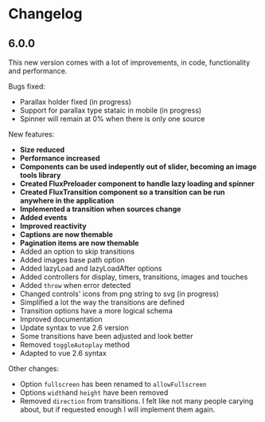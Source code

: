 ---
---

# Changelog

## 6.0.0
This new version comes with a lot of improvements, in code, functionality and performance.

Bugs fixed:
* Parallax holder fixed (in progress)
* Support for parallax type stataic in mobile (in progress)
* Spinner will remain at 0% when there is only one source

New features:
* **Size reduced**
* **Performance increased**
* **Components can be used indepently out of slider, becoming an image tools library**
* **Created FluxPreloader component to handle lazy loading and spinner**
* **Created FluxTransition component so a transition can be run anywhere in the application**
* **Implemented a transition when sources change**
* **Added events**
* **Improved reactivity**
* **Captions are now themable**
* **Pagination items are now themable**
* Added an option to skip transitions
* Added images base path option
* Added lazyLoad and lazyLoadAfter options
* Added controllers for display, timers, transitions, images and touches
* Added `throw` when error detected
* Changed controls' icons from png string to svg (in progress)
* Simplified a lot the way the transitions are defined
* Transition options have a more logical schema
* Improved documentation
* Update syntax to vue 2.6 version
* Some transitions have been adjusted and look better
* Removed `toggleAutoplay` method
* Adapted to vue 2.6 syntax

Other changes:
* Option `fullscreen` has been renamed to `allowFullscreen`
* Options `width`and `height` have been removed
* Removed `direction` from transitions. I felt like not many people carying about, but if requested enough I will implement them again.
